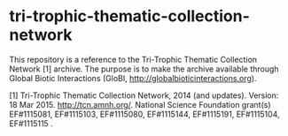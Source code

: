 # tri-trophic-thematic-collection-network
This repository is a reference to the Tri-Trophic Thematic Collection Network [1] archive. The purpose is to make the archive available through Global Biotic Interactions (GloBI, http://globalbioticinteractions.org).

[1] Tri-Trophic Thematic Collection Network, 2014 (and updates). Version: 18 Mar 2015. http://tcn.amnh.org/. National Science Foundation grant(s) EF#1115081, EF#1115103, EF#1115080, EF#1115144, EF#1115191, EF#1115104, EF#1115115 .

